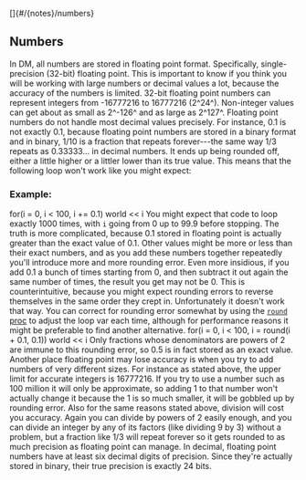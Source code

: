 []{#/{notes}/numbers}
## Numbers
In DM, all numbers are stored in floating point format. Specifically,
single-precision (32-bit) floating point. This is important to know if
you think you will be working with large numbers or decimal values a
lot, because the accuracy of the numbers is limited.
32-bit floating point numbers can represent integers from -16777216 to
16777216 (2^24^). Non-integer values can get about as small as 2^-126^
and as large as 2^127^.
Floating point numbers do not handle most decimal values precisely. For
instance, 0.1 is not exactly 0.1, because floating point numbers are
stored in a binary format and in binary, 1/10 is a fraction that repeats
forever---the same way 1/3 repeats as 0.33333\... in decimal numbers. It
ends up being rounded off, either a little higher or a littler lower
than its true value. This means that the following loop won\'t work like
you might expect:
### Example:
for(i = 0, i \< 100, i += 0.1) world \<\< i
You might expect that code to loop exactly 1000 times, with `i` going
from 0 up to 99.9 before stopping. The truth is more complicated,
because 0.1 stored in floating point is actually greater than the exact
value of 0.1. Other values might be more or less than their exact
numbers, and as you add these numbers together repeatedly you\'ll
introduce more and more rounding error.
Even more insidious, if you add 0.1 a bunch of times starting from 0,
and then subtract it out again the same number of times, the result you
get may not be 0. This is counterintuitive, because you might expect
rounding errors to reverse themselves in the same order they crept in.
Unfortunately it doesn\'t work that way.
You can correct for rounding error somewhat by using the [`round`
proc](#/proc/round) to adjust the loop var each time, although for
performance reasons it might be preferable to find another alternative.
for(i = 0, i \< 100, i = round(i + 0.1, 0.1)) world \<\< i
Only fractions whose denominators are powers of 2 are immune to this
rounding error, so 0.5 is in fact stored as an exact value.
Another place floating point may lose accuracy is when you try to add
numbers of very different sizes. For instance as stated above, the upper
limit for accurate integers is 16777216. If you try to use a number such
as 100 million it will only be approximate, so adding 1 to that number
won\'t actually change it because the 1 is so much smaller, it will be
gobbled up by rounding error.
Also for the same reasons stated above, division will cost you accuracy.
Again you can divide by powers of 2 easily enough, and you can divide an
integer by any of its factors (like dividing 9 by 3) without a problem,
but a fraction like 1/3 will repeat forever so it gets rounded to as
much precision as floating point can manage.
In decimal, floating point numbers have at least six decimal digits of
precision. Since they\'re actually stored in binary, their true
precision is exactly 24 bits.
